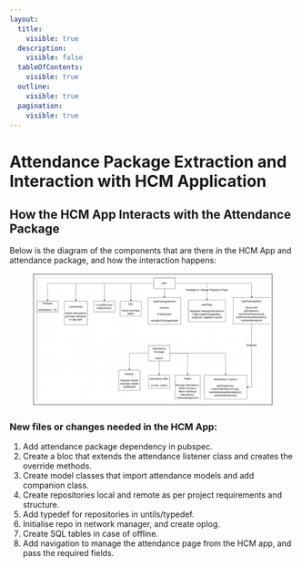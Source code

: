 ```yaml
---
layout:
  title:
    visible: true
  description:
    visible: false
  tableOfContents:
    visible: true
  outline:
    visible: true
  pagination:
    visible: true
---
```


# Attendance Package Extraction and Interaction with HCM Application

## How the HCM App Interacts with the Attendance Package

Below is the diagram of the components that are there in the HCM App and attendance package, and how the interaction happens:

<figure><img src="../../../../../../.gitbook/assets/Screenshot 2024-02-27 at 3.11.54 PM.png" alt=""><figcaption></figcaption></figure>

### New files or changes needed in the HCM App:

1. Add attendance package dependency in pubspec.
2. Create a bloc that extends the attendance listener class and creates the override methods.
3. Create model classes that import attendance models and add companion class.
4. Create repositories local and remote as per project requirements and structure.
5. Add typedef for repositories in untils/typedef.
6. Initialise repo in network manager, and create oplog.
7. Create SQL tables in case of offline.
8. Add navigation to manage the attendance page from the HCM app, and pass the required fields.
